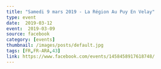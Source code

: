 ```yaml
---
title: "Samedi 9 mars 2019 - La Région Au Puy En Velay"
type: event
date:  2019-03-12
event:  2019-03-09
source: facebook
category: [events]
thumbnail: /images/posts/default.jpg
tags: [FR,FR-ARA,43]
link: https://www.facebook.com/events/1458458917618748/
---
```

